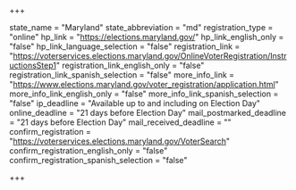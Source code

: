 +++

state_name = "Maryland"
state_abbreviation = "md"
registration_type = "online"
hp_link = "https://elections.maryland.gov/"
hp_link_english_only = "false"
hp_link_language_selection = "false"
registration_link = "https://voterservices.elections.maryland.gov/OnlineVoterRegistration/InstructionsStep1"
registration_link_english_only = "false"
registration_link_spanish_selection = "false"
more_info_link = "https://www.elections.maryland.gov/voter_registration/application.html"
more_info_link_english_only = "false"
more_info_link_spanish_selection = "false"
ip_deadline = "Available up to and including on Election Day"
online_deadline = "21 days before Election Day"
mail_postmarked_deadline = "21 days before Election Day"
mail_received_deadline = ""
confirm_registration = "https://voterservices.elections.maryland.gov/VoterSearch"
confirm_registration_english_only = "false"
confirm_registration_spanish_selection = "false"

+++